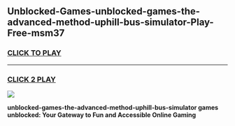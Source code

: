 
## Unblocked-Games-unblocked-games-the-advanced-method-uphill-bus-simulator-Play-Free-msm37
<h3>
<a href="https://premium76.site?title=unblocked-games-the-advanced-method-uphill-bus-simulator&ref=18A1">CLICK TO PLAY</a></h3>
<hr>

<h3>
<a href="https://premium76.site?title=unblocked-games-the-advanced-method-uphill-bus-simulator&ref=18A1">CLICK 2 PLAY</a>
  
</h3>

<a href="https://premium76.site?title=unblocked-games-the-advanced-method-uphill-bus-simulator&ref=18A1"><img src="https://clearcache.store/games.png"></a>


**unblocked-games-the-advanced-method-uphill-bus-simulator games unblocked: Your Gateway to Fun and Accessible Online Gaming**
